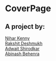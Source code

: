 # CoverPage

## A project by:
[Nihar Kenny](https://www.example.com)  
[Rakshit Deshmukh](https://www.example.com)  
[Adwait Shirodkar](https://www.example.com)  
[Abinash Behenra](https://www.example.com)  

